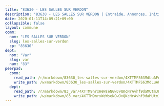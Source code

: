 ```yaml
---
title: "83630 - LES SALLES SUR VERDON"
description: "83630 - LES SALLES SUR VERDON | Entraide, Annonces, Initiatives"
date: 2020-01-11T14:09:21+09:00
collapsible: false
layout: commune
comm:
  nom: "LES SALLES SUR VERDON"
  slug: les-salles-sur-verdon
  cp: "83630"
dept:
  nom: "Var"
  slug: var
  num: "83"
peerpad:
  comm:
    read_path: /r/markdown/83630_les-salles-sur-verdon/4XTTMFS63MdLuAFmrDSXuDWNiCuL2Ep6DWPuBfG1K7XmiETPs
    write_path: /w/markdown/83630_les-salles-sur-verdon/4XTTMFS63MdLuAFmrDSXuDWNiCuL2Ep6DWPuBfG1K7XmiETPs-K3TgU8JR1KJNCpn2sbnwci2dG8rPqCAN3QcvDogScbC5aEieCpKQoyx7Zh7CXSg3G86f6wAAJEXSoxDfLd9NbZjW7VKmC5MZvJQAx7f6hWzdAi1eMQi143AoTGBjCbUzSAzg9Ar1
  dept:
    read_path: /r/markdown/83_var/4XTTM9nrxWeWseNGwJvQKcNrAvhf9daMUtmJFyuTCRVRxiQhJ
    write_path: /w/markdown/83_var/4XTTM9nrxWeWseNGwJvQKcNrAvhf9daMUtmJFyuTCRVRxiQhJ-K3TgTkbV5EeE5ztheh8tn4MGBxq8r8BVQdiSVrn3rAQKUfBUzy1SpnL7kiXYD24VhE1ooCba4S1a12268DXaVL5Dh1W3oDQu8Yj58kjUk3PAVaf4GwZWkisJBFW5Z6TWnf5Ads7a
---
```


